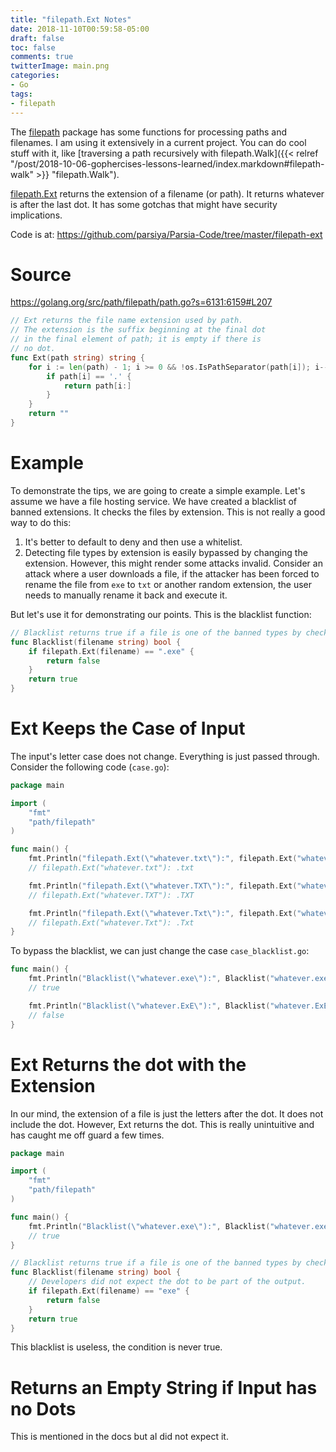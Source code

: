 ```yaml
---
title: "filepath.Ext Notes"
date: 2018-11-10T00:59:58-05:00
draft: false
toc: false
comments: true
twitterImage: main.png
categories:
- Go
tags:
- filepath
---
```


The [filepath][godoc-filepath] package has some functions for processing paths and filenames. I am using it extensively in a current project. You can do cool stuff with it, like [traversing a path recursively with filepath.Walk]({{< relref "/post/2018-10-06-gophercises-lessons-learned/index.markdown#filepath-walk" >}} "filepath.Walk").

[filepath.Ext][godoc-filepath-ext] returns the extension of a filename (or path). It returns whatever is after the last dot. It has some gotchas that might have security implications.

Code is at: https://github.com/parsiya/Parsia-Code/tree/master/filepath-ext

[godoc-filepath]: https://golang.org/pkg/path/filepath/
[godoc-filepath-ext]: https://golang.org/pkg/path/filepath/#Ext

<!--more-->

# Source
https://golang.org/src/path/filepath/path.go?s=6131:6159#L207

``` go
// Ext returns the file name extension used by path.
// The extension is the suffix beginning at the final dot
// in the final element of path; it is empty if there is
// no dot.
func Ext(path string) string {
	for i := len(path) - 1; i >= 0 && !os.IsPathSeparator(path[i]); i-- {
		if path[i] == '.' {
			return path[i:]
		}
	}
	return ""
}
```

# Example
To demonstrate the tips, we are going to create a simple example. Let's assume we have a file hosting service. We have created a blacklist of banned extensions. It checks the files by extension. This is not really a good way to do this:

1. It's better to default to deny and then use a whitelist.
2. Detecting file types by extension is easily bypassed by changing the extension. However, this might render some attacks invalid. Consider an attack where a user downloads a file, if the attacker has been forced to rename the file from `exe` to `txt` or another random extension, the user needs to manually rename it back and execute it.
   
But let's use it for demonstrating our points. This is the blacklist function:

``` go
// Blacklist returns true if a file is one of the banned types by checking its extension.
func Blacklist(filename string) bool {
	if filepath.Ext(filename) == ".exe" {
		return false
	}
	return true
}
```

# Ext Keeps the Case of Input
The input's letter case does not change. Everything is just passed through. Consider the following code (`case.go`):

``` go
package main

import (
	"fmt"
	"path/filepath"
)

func main() {
    fmt.Println("filepath.Ext(\"whatever.txt\"):", filepath.Ext("whatever.txt"))
    // filepath.Ext("whatever.txt"): .txt

    fmt.Println("filepath.Ext(\"whatever.TXT\"):", filepath.Ext("whatever.TXT"))
    // filepath.Ext("whatever.TXT"): .TXT

    fmt.Println("filepath.Ext(\"whatever.Txt\"):", filepath.Ext("whatever.Txt"))
    // filepath.Ext("whatever.Txt"): .Txt
}
```

To bypass the blacklist, we can just change the case `case_blacklist.go`:

``` go
func main() {
    fmt.Println("Blacklist(\"whatever.exe\"):", Blacklist("whatever.exe"))
    // true

    fmt.Println("Blacklist(\"whatever.ExE\"):", Blacklist("whatever.ExE"))
    // false
}
```

# Ext Returns the dot with the Extension
In our mind, the extension of a file is just the letters after the dot. It does not include the dot. However, Ext returns the dot. This is really unintuitive and has caught me off guard a few times.

``` go
package main

import (
	"fmt"
	"path/filepath"
)

func main() {
    fmt.Println("Blacklist(\"whatever.exe\"):", Blacklist("whatever.exe"))
    // true
}

// Blacklist returns true if a file is one of the banned types by checking its extension.
func Blacklist(filename string) bool {
	// Developers did not expect the dot to be part of the output.
	if filepath.Ext(filename) == "exe" {
		return false
	}
	return true
}
```

This blacklist is useless, the condition is never true.

# Returns an Empty String if Input has no Dots
This is mentioned in the docs but aI did not expect it.
